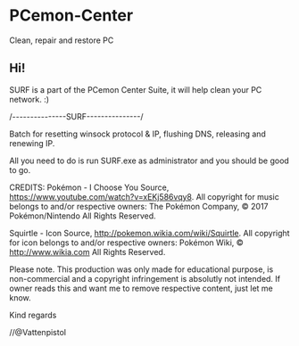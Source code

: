 # PCemon-Center
Clean, repair and restore PC

Hi!
---

SURF is a part of the PCemon Center Suite, it will help clean your PC network. :)


/---------------SURF---------------/

Batch for resetting winsock protocol & IP, flushing DNS, releasing and renewing IP.


All you need to do is run SURF.exe as administrator and you should be good to go.

CREDITS:
Pokémon - I Choose You
Source, https://www.youtube.com/watch?v=xEKj586vqy8.
All copyright for music belongs to and/or respective owners:
The Pokémon Company, © 2017 Pokémon/Nintendo All Rights Reserved.

Squirtle - Icon
Source, http://pokemon.wikia.com/wiki/Squirtle.
All copyright for icon belongs to and/or respective owners:
Pokémon Wiki, © http://www.wikia.com All Rights Reserved.

Please note.
This production was only made for educational purpose, is non-commercial and a copyright infringement is absolutly not intended. If owner reads this and want me to remove respective content, just let me know.


Kind regards

//@Vattenpistol
